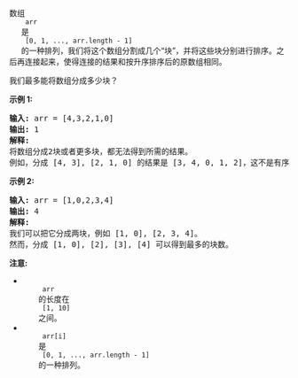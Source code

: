 <html>
 <body>
  <p>
   数组
   <code>
    arr
   </code>
   是
   <code>
    [0, 1, ..., arr.length - 1]
   </code>
   的一种排列，我们将这个数组分割成几个“块”，并将这些块分别进行排序。之后再连接起来，使得连接的结果和按升序排序后的原数组相同。
  </p>
  <p>
   我们最多能将数组分成多少块？
  </p>
  <p>
   <strong>
    示例 1:
   </strong>
  </p>
  <pre><strong>输入:</strong> arr = [4,3,2,1,0]
<strong>输出:</strong> 1
<strong>解释:</strong>
将数组分成2块或者更多块，都无法得到所需的结果。
例如，分成 [4, 3], [2, 1, 0] 的结果是 [3, 4, 0, 1, 2]，这不是有序的数组。
</pre>
  <p>
   <strong>
    示例 2:
   </strong>
  </p>
  <pre><strong>输入:</strong> arr = [1,0,2,3,4]
<strong>输出:</strong> 4
<strong>解释:</strong>
我们可以把它分成两块，例如 [1, 0], [2, 3, 4]。
然而，分成 [1, 0], [2], [3], [4] 可以得到最多的块数。
</pre>
  <p>
   <strong>
    注意:
   </strong>
  </p>
  <ul>
   <li>
    <code>
     arr
    </code>
    的长度在
    <code>
     [1, 10]
    </code>
    之间。
   </li>
   <li>
    <code>
     arr[i]
    </code>
    是
    <code>
     [0, 1, ..., arr.length - 1]
    </code>
    的一种排列。
   </li>
  </ul>
 </body>
</html>